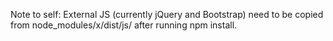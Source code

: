 Note to self: External JS (currently jQuery and Bootstrap) need to be copied from node_modules/x/dist/js/ after running npm install.